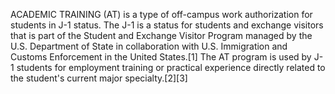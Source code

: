ACADEMIC TRAINING (AT) is a type of off-campus work authorization for students in J-1 status. The J-1 is a status for students and exchange visitors that is part of the Student and Exchange Visitor Program managed by the U.S. Department of State in collaboration with U.S. Immigration and Customs Enforcement in the United States.[1] The AT program is used by J-1 students for employment training or practical experience directly related to the student's current major specialty.[2][3]

